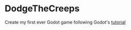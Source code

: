 # DodgeTheCreeps
  Create my first ever Godot game following Godot's [tutorial](https://docs.godotengine.org/en/stable/getting_started/step_by_step/index.html)
